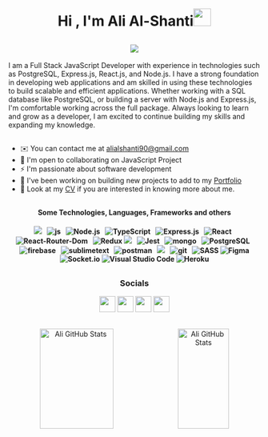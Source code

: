 <h1 align="center">Hi , I'm Ali Al-Shanti<img src="https://media.giphy.com/media/hvRJCLFzcasrR4ia7z/giphy.gif" width="35"></h1>

 <h2 align='center'>
 <a href="https://github.com/DenverCoder1/readme-typing-svg"><img src="https://readme-typing-svg.herokuapp.com?lines=Full+Stack+JavaScript+Developer&center=true&width=500&height=50"></a>
 </h2>
 
 
I am a Full Stack JavaScript Developer with experience in technologies such as
PostgreSQL, Express.js, React.js, and Node.js. I have a strong foundation in developing web applications and am skilled in using these technologies to build scalable and efficient applications. Whether working with a SQL database like PostgreSQL, or building a server with Node.js and Express.js, I'm comfortable working across the full package. Always looking to learn and grow as a developer, I am excited to continue building my skills and expanding my knowledge.


<h2></h2>

* ✉️  You can contact me at [alialshanti90@gmail.com](mailto:opokuisaiahclifford123@gmail.com)
* 🤝  I'm open to collaborating on JavaScript Project
* ⚡  I'm passionate about software development
* 🌱  I've been working on building new projects to add to my [Portfolio](https://google/)
* 🔭  Look at my <a href="https://docs.google.com/document/d/1f4wYAnQIIoS5iRwRK76RGWqyvY4R0ewtv-QDXmPfw6k/edit?usp=sharing">CV</a> if you are interested in knowing more about me.


<h2></h2>

  
  <h4 align="center">Some Technologies, Languages, Frameworks and others<h4/>
	
<p align="center">
  <img src="https://img.shields.io/badge/html5-%23E34F26.svg?style=for-the-badge&logo=html5&logoColor=white" />&nbsp;&nbsp;
  <img src="https://img.shields.io/badge/JavaScript-F7DF1E?style=for-the-badge&logo=javascript&logoColor=black" alt="js" />&nbsp;&nbsp;
  <img alt="Node.js" src="https://img.shields.io/badge/Node.js-43853D.svg?style=for-the-badge&logo=node.js&logoColor=white">&nbsp;&nbsp;
  <img alt="TypeScript" src="https://img.shields.io/badge/TypeScript-007ACC.svg?style=for-the-badge&logo=typescript&logoColor=white">&nbsp;&nbsp;
  <img alt="Express.js" src="https://img.shields.io/badge/Express.js-404d59.svg?style=for-the-badge&logo=express&logoColor=white">&nbsp;&nbsp;
  <img alt="React" src="https://img.shields.io/badge/React-20232a.svg?style=for-the-badge&logo=react&logoColor=%2361DAFB">&nbsp;&nbsp;
  <img alt="React-Router-Dom" src="https://img.shields.io/badge/-React%20Router%20Dom-%236CDBFD?style=for-the-badge&logo=reactrouter&logoColor=%2361DAFB&color=black" />&nbsp;&nbsp;
  <img src="https://img.shields.io/badge/redux-%23593d88.svg?style=for-the-badge&logo=redux&logoColor=white" alt="Redux" />
  <img src="https://img.shields.io/badge/tailwindcss-%2338B2AC.svg?style=for-the-badge&logo=tailwind-css&logoColor=white"/>&nbsp;&nbsp;
  <img alt="Jest" src="https://img.shields.io/badge/Jest-C21325.svg?style=for-the-badge&logo=jest&logoColor=white">&nbsp;&nbsp;
  <img src="https://img.shields.io/badge/MongoDB-%234ea94b.svg?&style=for-the-badge&logo=mongodb&logoColor=white" alt="mongo" />&nbsp;&nbsp;
  <img alt="PostgreSQL" src ="https://img.shields.io/badge/PostgreSQL-316192.svg?style=for-the-badge&logo=postgresql&logoColor=white">&nbsp;&nbsp;
  <img src="https://img.shields.io/badge/Firebase-ffca28?style=for-the-badge&logo=firebase&logoColor=black" alt="firebase" />&nbsp;&nbsp;
  <img src="https://img.shields.io/badge/github_actions-2088FF?style=for-the-badge&logo=github-actions&logoColor=white" alt="sublimetext" />&nbsp;&nbsp;
  <img src="https://img.shields.io/badge/postman-FF6C37?style=for-the-badge&logo=postman&logoColor=white" alt="postman" />&nbsp;&nbsp;
  <img src="https://img.shields.io/badge/-Eslint-4831B3?style=for-the-badge&logo=eslint&logoColor=white" />&nbsp;&nbsp;
  <img src="https://img.shields.io/badge/git-F05032?style=for-the-badge&logo=git&logoColor=white" alt="git" />&nbsp;&nbsp;
  <img src="https://img.shields.io/badge/SASS-hotpink.svg?style=for-the-badge&logo=SASS&logoColor=white" alt="SASS" />
  <img src="https://img.shields.io/badge/figma-%23F24E1E.svg?style=for-the-badge&logo=figma&logoColor=white" alt="Figma" />
  <img src="https://img.shields.io/badge/Socket.io-black?style=for-the-badge&logo=socket.io&badgeColor=010101" alt="Socket.io" />
  <img alt="Visual Studio Code" src="https://img.shields.io/badge/Visual%20Studio%20Code-0078d7.svg?style=for-the-badge&logo=visual-studio-code&logoColor=white">
  <img alt="Heroku" src="https://img.shields.io/badge/Heroku-430098.svg?style=for-the-badge&logo=heroku&logoColor=white">
</p>
  
  <h2></h2>

<h3 align="center">Socials</h3>
  
<p align="center">
<a href="https://discord.com/users/ali-al-Shanti#5814" target="_blank" rel="noreferrer"><img src="https://raw.githubusercontent.com/danielcranney/readme-generator/main/public/icons/socials/discord.svg" width="32" height="32" /></a> <a href="https://www.github.com/alishanti98" target="_blank" rel="noreferrer"><img src="https://raw.githubusercontent.com/danielcranney/readme-generator/main/public/icons/socials/github.svg" width="32" height="32" /></a> <a href="https://www.linkedin.com/in/ali-al-shanti-868b67184" target="_blank" rel="noreferrer"><img src="https://raw.githubusercontent.com/danielcranney/readme-generator/main/public/icons/socials/linkedin.svg" width="32" height="32" /></a> <a href="https://www.twitter.com/alialshanti98" target="_blank" rel="noreferrer"><img src="https://raw.githubusercontent.com/danielcranney/readme-generator/main/public/icons/socials/twitter.svg" width="32" height="32" /></a></p>
  
  

  <h2></h2>

<p align="center">
  <img height="200px" width="54%" src="https://github-readme-stats.vercel.app/api?username=alishanti98&show_icons=true&locale=en&theme=jolly" alt="Ali GitHub Stats" />
  <img height="200px"  width="45%" src="https://github-readme-stats.vercel.app/api/top-langs?username=alishanti98&show_icons=true&locale=en&layout=compact&theme=jolly" alt="Ali GitHub Stats" />
</p>

